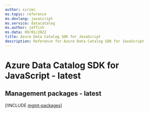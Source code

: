 ```yaml
---
author: xirzec
ms.topic: reference
ms.devlang: javascript
ms.service: datacatalog
ms.author: jeffish
ms.data: 09/01/2022
title: Azure Data Catalog SDK for JavaScript
description: Reference for Azure Data Catalog SDK for JavaScript
---
```

# Azure Data Catalog SDK for JavaScript - latest

## Management packages - latest
[!INCLUDE [mgmt-packages](data-catalog-mgmt-index.md)]